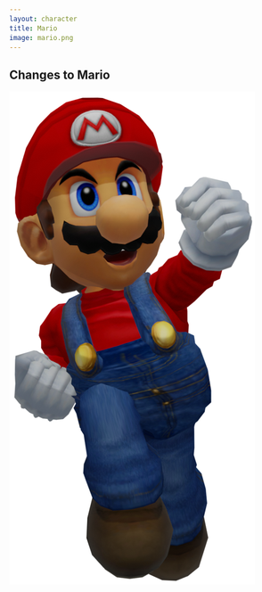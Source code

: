 ```yaml
---
layout: character
title: Mario
image: mario.png
---
```


## Changes to Mario
![Mario](/images/content/css/mario.png)
